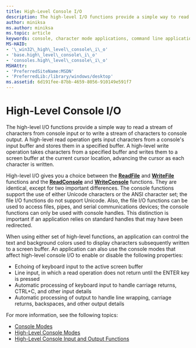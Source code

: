 ```yaml
---
title: High-Level Console I/O
description: The high-level I/O functions provide a simple way to read a stream of characters from console input or to write a stream of characters to console output.
author: miniksa
ms.author: miniksa
ms.topic: article
keywords: console, character mode applications, command line applications, terminal applications, console api
MS-HAID:
- '\_win32\_high\_level\_console\_i\_o'
- 'base.high\_level\_console\_i\_o'
- 'consoles.high\_level\_console\_i\_o'
MSHAttr:
- 'PreferredSiteName:MSDN'
- 'PreferredLib:/library/windows/desktop'
ms.assetid: 6d191fee-87bb-4659-8056-910149e591f7
---
```


# High-Level Console I/O


The high-level I/O functions provide a simple way to read a stream of characters from console input or to write a stream of characters to console output. A high-level read operation gets input characters from a console's input buffer and stores them in a specified buffer. A high-level write operation takes characters from a specified buffer and writes them to a screen buffer at the current cursor location, advancing the cursor as each character is written.

High-level I/O gives you a choice between the [**ReadFile**](https://msdn.microsoft.com/library/windows/desktop/aa365467) and [**WriteFile**](https://msdn.microsoft.com/library/windows/desktop/aa365747) functions and the [**ReadConsole**](readconsole.md) and [**WriteConsole**](writeconsole.md) functions. They are identical, except for two important differences. The console functions support the use of either Unicode characters or the ANSI character set; the file I/O functions do not support Unicode. Also, the file I/O functions can be used to access files, pipes, and serial communications devices; the console functions can only be used with console handles. This distinction is important if an application relies on standard handles that may have been redirected.

When using either set of high-level functions, an application can control the text and background colors used to display characters subsequently written to a screen buffer. An application can also use the console modes that affect high-level console I/O to enable or disable the following properties:

- Echoing of keyboard input to the active screen buffer
- Line input, in which a read operation does not return until the ENTER key is pressed
- Automatic processing of keyboard input to handle carriage returns, CTRL+C, and other input details
- Automatic processing of output to handle line wrapping, carriage returns, backspaces, and other output details

For more information, see the following topics:

- [Console Modes](console-modes.md)
- [High-Level Console Modes](high-level-console-modes.md)
- [High-Level Console Input and Output Functions](high-level-console-input-and-output-functions.md)

 

 




